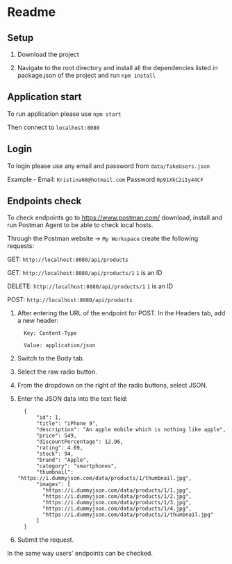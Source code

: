 # Readme

## Setup  

1. Download the project

2. Navigate to the root directory and install all the dependencies
   listed in package.json of the project and run `npm install`

## Application start

To run application please use `npm start`

Then connect to `localhost:8080`

## Login

To login please use any email and password from `data/fakeUsers.json`

Example - Email: `Kristina68@hotmail.com` Password:`0p91XkC2iIy44CF`

## Endpoints check

To check endpoints go to https://www.postman.com/ download, install and run Postman Agent to be able to check local hosts.

Through the Postman website -> `My Workspace` create the following requests:

GET: `http://localhost:8080/api/products`

GET: `http://localhost:8080/api/products/1`  `1` is an ID

DELETE: `http://localhost:8080/api/products/1`  `1` is an ID

POST: `http://localhost:8080/api/products` 

1. After entering the URL of the endpoint for POST. In the Headers tab, add a new header:

         Key: Content-Type
         
         Value: application/json

2. Switch to the Body tab.

3. Select the raw radio button.

4. From the dropdown on the right of the radio buttons, select JSON.

5. Enter the JSON data into the text field:
   
         {
             "id": 1,
             "title": "iPhone 9",
             "description": "An apple mobile which is nothing like apple",
             "price": 549,
             "discountPercentage": 12.96,
             "rating": 4.69,
             "stock": 94,
             "brand": "Apple",
             "category": "smartphones",
             "thumbnail": "https://i.dummyjson.com/data/products/1/thumbnail.jpg",
             "images": [
               "https://i.dummyjson.com/data/products/1/1.jpg",
               "https://i.dummyjson.com/data/products/1/2.jpg",
               "https://i.dummyjson.com/data/products/1/3.jpg",
               "https://i.dummyjson.com/data/products/1/4.jpg",
               "https://i.dummyjson.com/data/products/1/thumbnail.jpg"
             ]
         }
6. Submit the request.


In the same way users' endpoints can be checked.


